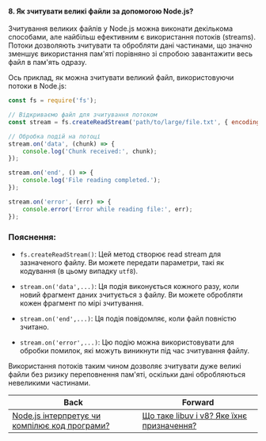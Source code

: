 #### 8. Як зчитувати великі файли за допомогою Node.js?

Зчитування великих файлів у Node.js можна виконати декількома способами, але найбільш ефективним є використання потоків (streams). Потоки дозволяють зчитувати та обробляти дані частинами, що значно зменшує використання пам'яті порівняно зі спробою завантажити весь файл в пам'ять одразу.

Ось приклад, як можна зчитувати великий файл, використовуючи потоки в Node.js:

```javascript
const fs = require('fs');

// Відкриваємо файл для зчитування потоком
const stream = fs.createReadStream('path/to/large/file.txt', { encoding: 'utf8' });

// Обробка подій на потоці
stream.on('data', (chunk) => {
    console.log('Chunk received:', chunk);
});

stream.on('end', () => {
    console.log('File reading completed.');
});

stream.on('error', (err) => {
    console.error('Error while reading file:', err);
});
```

### Пояснення:

- `fs.createReadStream()`: Цей метод створює read stream для зазначеного файлу. Ви можете передати параметри, такі як кодування (в цьому випадку `utf8`).

- `stream.on('data',...)`: Ця подія виконується кожного разу, коли новий фрагмент даних зчитується з файлу. Ви можете обробляти кожен фрагмент по мірі зчитування.

- `stream.on('end',...)`: Ця подія повідомляє, коли файл повністю зчитано.

- `stream.on('error',...)`: Цю подію можна використовувати для обробки помилок, які можуть виникнути під час зчитування файлу.

Використання потоків таким чином дозволяє зчитувати дуже великі файли без ризику переповнення пам'яті, оскільки дані обробляються невеликими частинами.

| Back | Forward |
|---|---|
| [Node.js інтерпретує чи компілює код програми?](/ua/junior/nodejs/7-does-nodejs-interpret-or-compile-code.md)  | [Що таке libuv i v8? Яке їхнє призначення?](/ua/junior/nodejs/what-are-libuv-and-v8-and-what-is-their-purpose.md) |